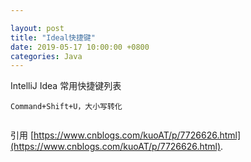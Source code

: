 ```yaml
---

layout: post 
title: "Ideal快捷键" 
date: 2019-05-17 10:00:00 +0800
categories: Java
---
```



IntelliJ Idea 常用快捷键列表

```shell
Command+Shift+U，大小写转化


```


引用 [https://www.cnblogs.com/kuoAT/p/7726626.html](https://www.cnblogs.com/kuoAT/p/7726626.html).